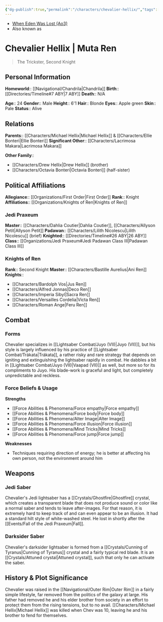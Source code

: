 ```yaml
---
{"dg-publish":true,"permalink":"/characters/chevalier-hellix/","tags":["fallenjedi","firstorder","jediknight","knightsofren","jedipraxeum","formvii","trakata","forcesensitive","unfinished"]}
---
```


- [When Eden Was Lost (Ao3)](https://archiveofourown.org/works/19334440/chapters/45992584)
- Also known as 
# Chevalier Hellix | Muta Ren
>The Trickster, Second Knight

## Personal Information

**Homeworld**::  [[Navigational/Chandrila\|Chandrila]]
**Birth**::  [[Directories/Timeline#7 ABY\|7 ABY]]
**Death**::  N/A

**Age**::  24
**Gender**::  Male
**Height**::  6'1
**Hair**::  Blonde
**Eyes**::  Apple green
**Skin**::  Pale
**Status**::  Alive
## Relations

**Parents**::  [[Characters/Michael Hellix\|Michael Hellix]] & [[Characters/Ellie Bonteri\|Ellie Bonteri]]
**Significant Other**::  [[Characters/Lacrimosa Makara\|Lacrimosa Makara]]

**Other Family**::
- [[Characters/Drew Hellix\|Drew Hellix]] (brother)
- [[Characters/Octavia Bonteri\|Octavia Bonteri]] (half-sister)

## Political Affiliations

**Allegiance**::  [[Organizations/First Order\|First Order]]
**Rank**::  Knight
**Affiliations**::  [[Organizations/Knights of Ren\|Knights of Ren]]

### Jedi Praxeum

**Master**::  [[Characters/Dahlia Coutier\|Dahlia Coutier]], [[Characters/Allyson Petit\|Allyson Petit]]
**Padawan**::  [[Characters/Lilith Nicolescu\|Lilith Nicolescu]] (brief)
**Knighted**::  [[Directories/Timeline#26 ABY\|26 ABY]]
**Class**::  [[Organizations/Jedi Praxeum#Jedi Padawan Class III\|Padawan Class III]]

### Knights of Ren

**Rank**::  Second Knight
**Master**::  [[Characters/Bastille Aurelius\|Ani Ren]]
**Knights**::
- [[Characters/Bardolph Vos\|Jus Ren]]
- [[Characters/Alfred Jonnas\|Deco Ren]]
- [[Characters/Imperia Sibyl\|Sacra Ren]]
- [[Characters/Versailles Cordelia\|Victa Ren]]
- [[Characters/Roman Ange\|Feru Ren]]

## Combat

### Forms

Chevalier specializes in [[Lightsaber Combat/Juyo (VII)\|Juyo (VII)]], but his style is largely influenced by his practice of [[Lightsaber Combat/Trákata\|Trákata]], a rather risky and rare strategy that depends on igniting and extinguishing the lightsaber rapidly in combat. He dabbles a bit in [[Lightsaber Combat/Juyo (VII)\|Vaapad (VII)]] as well, but more so for its compliments to Juyo. His blade-work is graceful and light, but completely unpredictable and reckless. 

### Force Beliefs & Usage

**Strengths**
- [[Force Abilities & Phenomena/Force empathy\|Force empathy]]
- [[Force Abilities & Phenomena/Force body\|Force body]]
- [[Force Abilities & Phenomena/Alter Image\|Alter Image]]
- [[Force Abilities & Phenomena/Force illusion\|Force illusion]]
- [[Force Abilities & Phenomena/Mind Tricks\|Mind Tricks]]
- [[Force Abilities & Phenomena/Force jump\|Force jump]]

**Weaknesses**
- Techniques requiring direction of energy; he is better at affecting his own person, not the environment around him

## Weapons

### Jedi Saber

Chevalier's Jedi lightsaber has a [[Crystals/Ghostfire\|Ghostfire]] crystal, which creates a transparent blade that does not produce sound or color like a normal saber and tends to leave after-images. For that reason, it is extremely hard to keep track of and can even appear to be an illusion. It had a standard hilt style of white-washed steel. He lost in shortly after the [[Events/Fall of the Jedi Praxeum\|Fall]].

### Darksider Saber

Chevalier's darksider lightsaber is formed from a [[Crystals/Cunning of Tyranus\|Cunning of Tyranus]] crystal and a fairly typical red blade. It is an [[Crystals/Attuned crystal\|Attuned crystal]], such that only he can activate the saber. 

## History & Plot Significance

Chevalier was raised in the [[Navigational/Outer Rim\|Outer Rim]] in a fairly simple lifestyle, far removed from the politics of the galaxy at large. His father had removed he and his elder brother from society in an effort to protect them from the rising tensions, but to no avail. [[Characters/Michael Hellix\|Michael Hellix]] was killed when Chev was 10, leaving he and his brother to fend for themselves. 